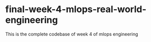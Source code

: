 # final-week-4-mlops-real-world-engineering
This is the complete codebase of week 4 of mlops engineering

